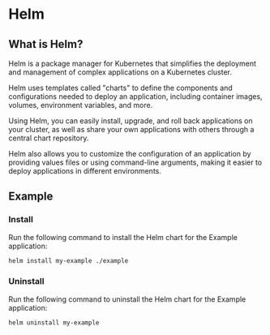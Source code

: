 # Helm

## What is Helm?

Helm is a package manager for Kubernetes that simplifies the deployment and management of complex applications on a Kubernetes cluster.

Helm uses templates called "charts" to define the components and configurations needed to deploy an application, including container images, volumes, environment variables, and more.

Using Helm, you can easily install, upgrade, and roll back applications on your cluster, as well as share your own applications with others through a central chart repository.

Helm also allows you to customize the configuration of an application by providing values files or using command-line arguments, making it easier to deploy applications in different environments.

## Example

### Install

Run the following command to install the Helm chart for the Example application:

```bash
helm install my-example ./example
```

### Uninstall

Run the following command to uninstall the Helm chart for the Example application:

```bash
helm uninstall my-example
```